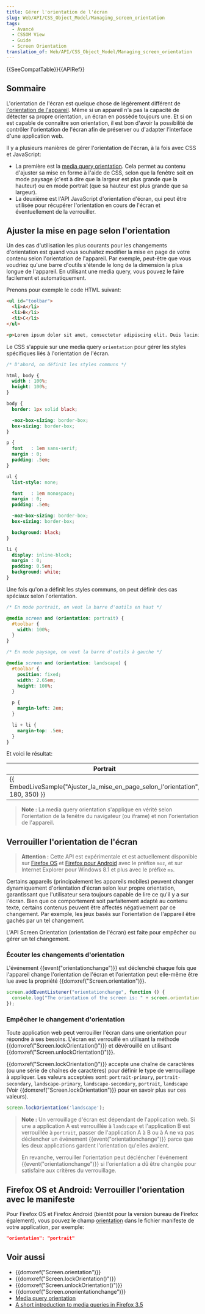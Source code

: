 ```yaml
---
title: Gérer l'orientation de l'écran
slug: Web/API/CSS_Object_Model/Managing_screen_orientation
tags:
  - Avancé
  - CSSOM View
  - Guide
  - Screen Orientation
translation_of: Web/API/CSS_Object_Model/Managing_screen_orientation
---
```

{{SeeCompatTable}}{{APIRef}}

## Sommaire

L'orientation de l'écran est quelque chose de légèrement différent de [l'orientation de l'appareil](/fr/docs/WebAPI/Detecting_device_orientation). Même si un appareil n'a pas la capacité de détecter sa propre orientation, un écran en possède toujours une. Et si on est capable de connaître son orientation, il est bon d'avoir la possibilité de contrôler l'orientation de l'écran afin de préserver ou d'adapter l'interface d'une application web.

Il y a plusieurs manières de gérer l'orientation de l'écran, à la fois avec CSS et JavaScript:

- La première est la [media query orientation](/fr/docs/Web/CSS/Requ%C3%AAtes_m%C3%A9dia/Utiliser_les_Media_queries#orientation). Cela permet au contenu d'ajuster sa mise en forme à l'aide de CSS, selon que la fenêtre soit en mode paysage (c'est à dire que la largeur est plus grande que la hauteur) ou en mode portrait (que sa hauteur est plus grande que sa largeur).
- La deuxième est l'API JavaScript d'orientation d'écran, qui peut être utilisée pour récupérer l'orientation en cours de l'écran et éventuellement de la verrouiller.

## Ajuster la mise en page selon l'orientation

Un des cas d'utilisation les plus courants pour les changements d'orientation est quand vous souhaitez modifier la mise en page de votre contenu selon l'orientation de l'appareil. Par exemple, peut-être que vous voudriez qu'une barre d'outils s'étende le long de la dimension la plus longue de l'appareil. En utilisant une media query, vous pouvez le faire facilement et automatiquement.

Prenons pour exemple le code HTML suivant:

```html
<ul id="toolbar">
  <li>A</li>
  <li>B</li>
  <li>C</li>
</ul>

<p>Lorem ipsum dolor sit amet, consectetur adipiscing elit. Duis lacinia nisi nec sem viverra vitae fringilla nulla ultricies. In ac est dolor, quis tincidunt leo. Cras commodo quam non tortor consectetur eget rutrum dolor ultricies. Ut interdum tristique dapibus. Nullam quis malesuada est.</p>
```

Le CSS s'appuie sur une media query `orientation` pour gérer les styles spécifiques liés à l'orientation de l'écran.

```css
/* D'abord, on définit les styles communs */

html, body {
  width : 100%;
  height: 100%;
}

body {
  border: 1px solid black;

  -moz-box-sizing: border-box;
  box-sizing: border-box;
}

p {
  font   : 1em sans-serif;
  margin : 0;
  padding: .5em;
}

ul {
  list-style: none;

  font   : 1em monospace;
  margin : 0;
  padding: .5em;

  -moz-box-sizing: border-box;
  box-sizing: border-box;

  background: black;
}

li {
  display: inline-block;
  margin : 0;
  padding: 0.5em;
  background: white;
}
```

Une fois qu'on a définit les styles communs, on peut définir des cas spéciaux selon l'orientation.

```css
/* En mode portrait, on veut la barre d'outils en haut */

@media screen and (orientation: portrait) {
  #toolbar {
    width: 100%;
  }
}

/* En mode paysage, on veut la barre d'outils à gauche */

@media screen and (orientation: landscape) {
  #toolbar {
    position: fixed;
    width: 2.65em;
    height: 100%;
  }

  p {
    margin-left: 2em;
  }

  li + li {
    margin-top: .5em;
  }
}
```

Et voici le résultat:

| Portrait                                                                                                 | Landscape                                                                                                |
| -------------------------------------------------------------------------------------------------------- | -------------------------------------------------------------------------------------------------------- |
| {{ EmbedLiveSample("Ajuster_la_mise_en_page_selon_l'orientation", 180, 350) }} | {{ EmbedLiveSample("Ajuster_la_mise_en_page_selon_l'orientation", 350, 180) }} |

> **Note :** La media query orientation s'applique en vérité selon l'orientation de la fenêtre du navigateur (ou iframe) et non l'orientation de l'appareil.

## Verrouiller l'orientation de l'écran

> **Attention :** Cette API est expérimentale et est actuellement disponible sur [Firefox OS](/en-US/docs/Mozilla/Firefox_OS) et [Firefox pour Android](/en-US/docs/Mozilla/Firefox_for_Android) avec le préfixe `moz`, et sur Internet Explorer pour Windows 8.1 et plus avec le préfixe `ms`.

Certains appareils (principalement les appareils mobiles) peuvent changer dynamiquement d'orientation d'écran selon leur propre orientation, garantissant que l'utilisateur sera toujours capable de lire ce qu'il y a sur l'écran. Bien que ce comportement soit parfaitement adapté au contenu texte, certains contenus peuvent être affectés négativement par ce changement. Par exemple, les jeux basés sur l'orientation de l'appareil être gachés par un tel changement.

L'API Screen Orientation (orientation de l'écran) est faite pour empêcher ou gérer un tel changement.

### Écouter les changements d'orientation

L'événement {{event("orientationchange")}} est déclenché chaque fois que l'appareil change l'orientation de l'écran et l'orientation peut elle-même être lue avec la propriété {{domxref("Screen.orientation")}}.

```js
screen.addEventListener("orientationchange", function () {
  console.log("The orientation of the screen is: " + screen.orientation);
});
```

### Empêcher le changement d'orientation

Toute application web peut verrouiller l'écran dans une orientation pour répondre à ses besoins. L'écran est verrouillé en utilisant la méthode {{domxref("Screen.lockOrientation()")}} et dévérouillé en utilisant {{domxref("Screen.unlockOrientation()")}}.

{{domxref("Screen.lockOrientation()")}} accepte une chaîne de caractères (ou une série de chaînes de caractères) pour définir le type de verrouillage à appliquer. Les valeurs acceptées sont: `portrait-primary`, `portrait-secondary`, `landscape-primary`, `landscape-secondary`, `portrait`, `landscape` (Voir {{domxref("Screen.lockOrientation")}}  pour en savoir plus sur ces valeurs).

```js
screen.lockOrientation('landscape');
```

> **Note :** Un verrouillage d'écran est dépendant de l'application web. Si une a application A est verrouillée à `landscape` et l'application B est verrouillée à `portrait`, passer de l'application A à B ou à A ne va pas déclencher un événement {{event("orientationchange")}} parce que les deux applications gardent l'orientation qu'elles avaient.
>
> En revanche, verrouiller l'orientation peut décléncher l'événement {{event("orientationchange")}} si l'orientation a dû être changée pour satisfaire aux critères du verrouillage.

## Firefox OS et Android: Verrouiller l'orientation avec le manifeste

Pour Firefox OS et Firefox Android (bientôt pour la version bureau de Firefox également), vous pouvez le champ [orientation](/en-US/Apps/Build/Manifest#orientation) dans le fichier manifeste de votre application, par exemple:

```json
"orientation": "portrait"
```

## Voir aussi

- {{domxref("Screen.orientation")}}
- {{domxref("Screen.lockOrientation()")}}
- {{domxref("Screen.unlockOrientation()")}}
- {{domxref("Screen.onorientationchange")}}
- [Media query orientation](/fr/docs/Web/CSS/Requ%C3%AAtes_m%C3%A9dia/Utiliser_les_Media_queries#orientation)
- [A short introduction to media queries in Firefox 3.5](http://hacks.mozilla.org/2009/06/media-queries/)
